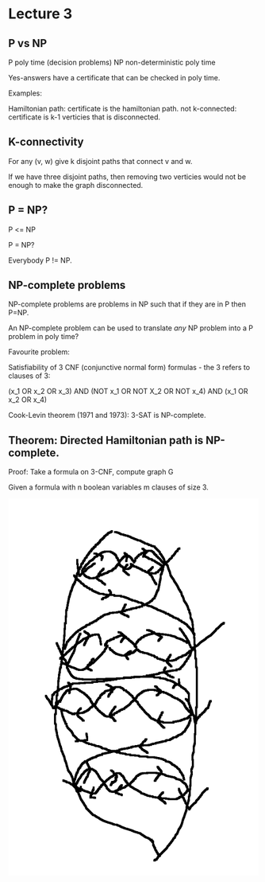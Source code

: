 # Lecture 3

## P vs NP

P poly time (decision problems)
NP non-deterministic poly time

Yes-answers have a certificate that can be checked in poly time.

Examples:

Hamiltonian path: certificate is the hamiltonian path.
not k-connected: certificate is k-1 verticies that is disconnected.

## K-connectivity

For any (v, w) give k disjoint paths that connect v and w.

If we have three disjoint paths, then removing two verticies would not be enough to make the graph disconnected.

## P = NP?

P <= NP

P = NP?

Everybody P != NP.

## NP-complete problems

NP-complete problems are problems in NP such that if they are in P then P=NP.

An NP-complete problem can be used to translate *any* NP problem into a P problem in poly time?

Favourite problem:

Satisfiability of 3 CNF (conjunctive normal form) formulas - the 3 refers to clauses of 3:

(x_1 OR x_2 OR x_3) AND (NOT x_1 OR NOT X_2 OR NOT x_4) AND (x_1 OR x_2 OR x_4)

Cook-Levin theorem (1971 and 1973): 3-SAT is NP-complete.

## Theorem: Directed Hamiltonian path is NP-complete.

Proof: Take a formula on 3-CNF, compute graph G

Given a formula with n boolean variables m clauses of size 3.

![Hamiltonain paths](inc/lecture_3/hamiltonian_3cnf.png)
